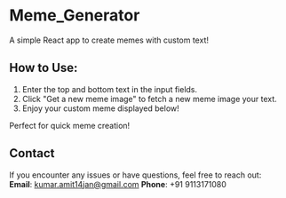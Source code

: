 # Meme_Generator

A simple React app to create memes with custom text!

## How to Use:
1. Enter the top and bottom text in the input fields.
2. Click "Get a new meme image" to fetch a new meme image your text.
3. Enjoy your custom meme displayed below!

Perfect for quick meme creation!

## Contact
If you encounter any issues or have questions, feel free to reach out:  
**Email**: kumar.amit14jan@gmail.com
**Phone**: +91 9113171080
